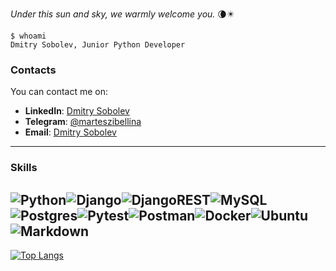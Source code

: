 _Under this sun and sky, we warmly welcome you._ 🌘✴️

```
$ whoami
Dmitry Sobolev, Junior Python Developer
````

### Contacts
You can contact me on:
- **LinkedIn**: [Dmitry Sobolev](https://www.linkedin.com/in/marteszibellina/)
- **Telegram**: [@marteszibellina](https://t.me/marteszibellina)
- **Email**: [Dmitry Sobolev](mailto:marteszibellina@mail.ru)

---
### Skills

![Python](https://img.shields.io/badge/python-3670A0?style=for-the-badge&logo=python&logoColor=ffdd54)![Django](https://img.shields.io/badge/django-%23092E20.svg?style=for-the-badge&logo=django&logoColor=white)![DjangoREST](https://img.shields.io/badge/DJANGO-REST-ff1709?style=for-the-badge&logo=django&logoColor=white&color=ff1709&labelColor=gray)![MySQL](https://img.shields.io/badge/mysql-4479A1.svg?style=for-the-badge&logo=mysql&logoColor=white)![Postgres](https://img.shields.io/badge/postgres-%23316192.svg?style=for-the-badge&logo=postgresql&logoColor=white)![Pytest](https://img.shields.io/badge/pytest-%23ffffff.svg?style=for-the-badge&logo=pytest&logoColor=2f9fe3)![Postman](https://img.shields.io/badge/Postman-FF6C37?style=for-the-badge&logo=postman&logoColor=white)![Docker](https://img.shields.io/badge/docker-%230db7ed.svg?style=for-the-badge&logo=docker&logoColor=white)![Ubuntu](https://img.shields.io/badge/Ubuntu-E95420?style=for-the-badge&logo=ubuntu&logoColor=white)![Markdown](https://img.shields.io/badge/markdown-%23000000.svg?style=for-the-badge&logo=markdown&logoColor=white)
---
[![Top Langs](https://github-readme-stats.vercel.app/api/top-langs/?username=marteszibellina&layout=compact)](https://github.com/anuraghazra/github-readme-stats)
 
 
 
